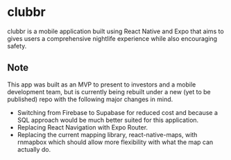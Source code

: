# clubbr
clubbr is a mobile application built using React Native and Expo that aims to gives users a comprehensive nightlife experience while also encouraging safety.

## Note
This app was built as an MVP to present to investors and a mobile development team, but is currently being rebuilt under a new (yet to be published) repo with the following major changes in mind.

- Switching from Firebase to Supabase for reduced cost and because a SQL approach would be much better suited for this application.
- Replacing React Navigation with Expo Router.
- Replacing the current mapping library, react-native-maps, with rnmapbox which should allow more flexibility with what the map can actually do.
